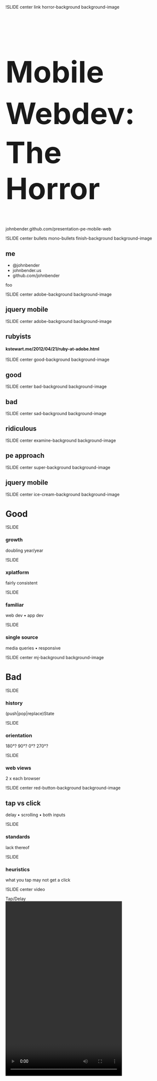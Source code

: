 !SLIDE center link horror-background background-image
<h1 style="font-size: 7em">
  <span style="line-height: 1.4em">Mobile Webdev:</span>
  The Horror
</h1>
johnbender.github.com/presentation-pe-mobile-web

!SLIDE center bullets mono-bullets finish-background background-image
## me
* <span>@johnbender</span>
* <span>johnbender.us</span>
* <span>github.com/johnbender</span>
<div class="notes">foo</div>

!SLIDE center adobe-background background-image
## jque<span class="ry-kern">ry</span> mobile

!SLIDE center adobe-background background-image
## rubyists
#### kstewart.me/2012/04/21/ruby-at-adobe.html

!SLIDE center good-background background-image
## good

!SLIDE center bad-background background-image
## bad

!SLIDE center sad-background background-image
## ridiculous

!SLIDE center examine-background background-image
## pe approach

!SLIDE center super-background background-image
## jquery mobile

!SLIDE center ice-cream-background background-image
# Good

!SLIDE
### growth
doubling year/year

!SLIDE
### xplatform
fairly consistent

!SLIDE
### familiar
web dev • app dev

!SLIDE
### single source
media queries • responsive

!SLIDE center mj-background background-image
# Bad

!SLIDE
### history
(push|pop|replace)State

!SLIDE
### orientation
180&#176;? 90&#176;? 0&#176;? 270&#176;?

!SLIDE
### web views
2 x each browser

!SLIDE center red-button-background background-image
## tap vs click
delay • scrolling • both inputs

!SLIDE
### standards
lack thereof

!SLIDE
### heuristics
what you tap may not get a click

!SLIDE center video
<div class="rotate-left" style="left: 82px; top: 257px;">Tap/Delay</div>
<video height="576" width="384" src="file/one/tap-then-click.mp4" type='video/mp4; codecs="avc1.42E01E, mp4a.40.2"' />
<div class="video-link-container">
<a href="https://vimeo.com/45721427">view on vimeo</a>
</div>

!SLIDE center video
<div class="rotate-left" style="left: 25px; top: 315px;">Content Shift</div>
<video height="576" width="384" src="file/one/tap-into-click.mp4" type='video/mp4; codecs="avc1.42E01E, mp4a.40.2"' />
<div class="video-link-container">
<a href="https://vimeo.com/45718716">view on vimeo</a>
</div>

!SLIDE high-image center
<img src="droidincredible.jpg" style="height: 500px; float: left; margin-left: 150px;"></img>
<img src="blackberry-bold.jpg" style="height: 480px; float: left; margin-top: 10px;"></img>

!SLIDE center facepalm-background background-image
# Ridiculous

!SLIDE center webkit-background background-image
## webkit
It's all the same right?

!SLIDE center ugly-background background-image
## android

!SLIDE
### <img src="android-icon.png"></img> is the new <img src="ie-icon.png"></img>

!SLIDE
### 2.2.x • 2.3.x
80+% percent of androids

!SLIDE
### rendering
yes, even rendering

!SLIDE
### position fixed
we use &amp;nbsp; to fix bugs

!SLIDE
### animations
toy examples work great

!SLIDE center
# PE Approach

!SLIDE
### inclusive
start with what always works

!SLIDE
### animations
none ⟶ simple ⟶ all

!SLIDE
### orientation
poll width/height ⟶ event

!SLIDE
### navigation
reload ⟶ hash ⟶ state

!SLIDE image
<pre class="medium" style="margin-top: 200px">
&lt;<span class="function-name">a</span> <span class="variable-name">href</span>=<span class="string">"/foo/bar"</span> <span class="variable-name">data-role</span>=<span class="string">"button"</span>&gt;
  Next Page!
&lt;/<span class="function-name">a</span>&gt;</pre>
<img src="button.png" style="width: 100%; border: 10px solid white; box-sizing: border-box;"></img>

!SLIDE image
<pre class="medium" style="margin-top: 200px">
&lt;<span class="function-name">a</span> <span class="variable-name">href</span>=<span class="string">"/foo/bar"</span> <b><span class="variable-name">data-role</span>=<span class="string">"button"</span></b>&gt;
  Next Page!
&lt;/<span class="function-name">a</span>&gt;</pre>
<img src="button.png" style="width: 100%; border: 10px solid white; box-sizing: border-box;"></img>

!SLIDE image
<pre class="medium" style="margin-top: 200px">
&lt;<span class="function-name">a</span> <span class="variable-name">href</span>=<span class="string">"/foo/bar"</span> <span class="variable-name">data-role</span>=<span class="string">"button"</span>&gt;
  Next Page!
&lt;/<span class="function-name">a</span>&gt;</pre>
<img src="button.png" style="width: 100%; border: 10px solid #D65600; box-sizing: border-box;"></img>

!SLIDE image
<pre class="medium" style="margin-top: 200px">
&lt;<span class="function-name">a</span> <b><span class="variable-name">href</span>=<span class="string">"/foo/bar"</span></b> <span class="variable-name">data-role</span>=<span class="string">"button"</span>&gt;
  Next Page!
&lt;/<span class="function-name">a</span>&gt;</pre>
<img src="button.png" style="width: 100%; border: 10px solid white; box-sizing: border-box;"></img>

!SLIDE image
<pre class="medium" style="margin-top: 200px">
&lt;<span class="function-name">a</span> <b><span class="variable-name">href</span>=<span class="string">"#destination"</span></b> <span class="variable-name">data-role</span>=<span class="string">"button"</span>&gt;
  Next Page!
&lt;/<span class="function-name">a</span>&gt;</pre>
<img src="button.png" style="width: 100%; border: 10px solid white; box-sizing: border-box;"></img>

!SLIDE video
<div class="rotate-left" style="left: 68px; top: 263px;">Without JS</div>
<video height="576" width="384" src="file/one/without-js.mp4" type='video/mp4; codecs="avc1.42E01E, mp4a.40.2"' />
<div class="video-link-container">
<a href="https://vimeo.com/45851036">view on vimeo</a>
</div>

!SLIDE center f-yeah-background background-image
# jQuery Mobile

!SLIDE
### users
no one uses this crap

!SLIDE bullets grid users
<div style="float: left; margin-left: 100px">
<ul>
  <li> Sears </li>
  <li> Chase </li>
  <li> Ikea </li>
  <li> Life </li>
  <li> Stanford </li>
</ul>
</div>

<div style="float: left">
<ul>
  <li> m.sears.com </li>
  <li> m.chase.com </li>
  <li> m.ikea.com </li>
  <li> m.life.com </li>
  <li> m.stanford.edu </li>
</ul>
</div>

!SLIDE
### support

!SLIDE bullets grid
<div style="float: left;  margin-top: 200px">
<ul>
  <li> Apple iOS 3.2-5.0 </li>
  <li> Android 2.1-4.0 </li>
  <li> Windows Phone 7-7.5 </li>
  <li> Blackberry 6-7, QNX </li>
  <li> Palm WebOS 1.4-3.0 </li>
</ul>
</div>

<div style="float: left; margin-bottom: 50px; margin-top: 200px">
<ul>
  <li> Firebox Mobile </li>
  <li> Opera Mobile 11.0 </li>
  <li> Meego 1.2 </li>
  <li> Chrome, Firefox </li>
  <li> IE 7+, Opera 10+ </li>
</ul>
</div>
jquerymobile.com/gbs/

!SLIDE
### github
6800+ watchers • 1200+ forks

!SLIDE
### books
10 books • 7 publishers

!SLIDE center background-image mouse-background
## vmouse

!SLIDE
### normalized
standards • one event

!SLIDE
<pre>
<span class="comment">// fastest &amp; broken on desktop
</span>$btn.on( <span class="string"><b>"touchstart"</b></span>, doSomething );

<span class="comment">// slowest
</span>$btn.on( <span class="string">"click"</span>, doSomething );

<span class="comment">// fast enough &amp; safe
</span>$btn.on( <span class="string">"vclick"</span>, doSomething );
</pre>

!SLIDE
<pre>
<span class="comment">// fastest &amp; broken on desktop
</span>$btn.on( <span class="string">"touchstart"</span>, doSomething );

<span class="comment">// slowest
</span>$btn.on( <span class="string"><b>"click"</b></span>, doSomething );

<span class="comment">// fast enough &amp; safe
</span>$btn.on( <span class="string">"vclick"</span>, doSomething );
</pre>

!SLIDE
<pre>
<span class="comment">// fastest &amp; broken on desktop
</span>$btn.on( <span class="string">"touchstart"</span>, doSomething );

<span class="comment">// slowest
</span>$btn.on( <span class="string">"click"</span>, doSomething );

<span class="comment">// fast enough &amp; safe
</span>$btn.on( <span class="string"><b>"vclick"</b></span>, doSomething );
</pre>

!SLIDE center video
<div class="rotate-left" style="left: 100px; top: 238px;">Tap/Click</div>
<video height="576" width="384" src="file/one/vmouse-speedup.mp4" type='video/mp4; codecs="avc1.42E01E, mp4a.40.2"' />
<div class="video-link-container">
<a href="https://vimeo.com/45851036">view on vimeo</a>
</div>

!SLIDE center background-image return-background
## navigation
reload ⟶ hash ⟶ state

!SLIDE image center android
![back button](android.jpg)

!SLIDE tall-code
<pre class="small">
<span class="comment">// no hash, no ajax
</span><span class="js2-warning">foo.com/bar</span>

<span class="comment">// hash support
</span><span class="js2-warning">foo.com/#/bar</span>

<span class="comment">// replaceState support
</span><span class="js2-warning">foo.com/#/bar ⟶ foo.com/bar</span></pre>

!SLIDE
<pre class="small">
<span class="comment">// no hash, no ajax
</span><b><span class="js2-warning">foo.com/bar</span></b>

<span class="comment">// hash support
</span><span class="js2-warning">foo.com/#/bar</span>

<span class="comment">// replaceState support
</span><span class="js2-warning">foo.com/#/bar ⟶ foo.com/bar</span></pre>

!SLIDE
<pre class="small">
<span class="comment">// no hash, no ajax
</span><span class="js2-warning">foo.com/bar</span>

<span class="comment">// hash support
</span><b><span class="js2-warning">foo.com/#/bar</span></b>

<span class="comment">// replaceState support
</span><span class="js2-warning">foo.com/#/bar ⟶ foo.com/bar</span></pre>

!SLIDE
<pre class="small">
<span class="comment">// no hash, no ajax
</span><span class="js2-warning">foo.com/bar</span>

<span class="comment">// hash support
</span><span class="js2-warning">foo.com/#/bar</span>

<span class="comment">// replaceState support
</span><b><span class="js2-warning">foo.com/#/bar ⟶ foo.com/bar</span></b></pre>

!SLIDE center video
<div class="rotate-left" style="left: 32px; top: 305px;">Hashchange</div>
<video height="576" width="384" src="file/one/nav-hashchange.mp4" type='video/mp4; codecs="avc1.42E01E, mp4a.40.2"' />
<div class="video-link-container">
<a href="https://vimeo.com/45854912">view on vimeo</a>
</div>

!SLIDE center video
<div class="rotate-left" style="left: 87px; top: 252px;">Pushstate</div>
<video height="576" width="384" src="file/one/nav-replacestate.mp4" type='video/mp4; codecs="avc1.42E01E, mp4a.40.2"' />
<div class="video-link-container">
<a href="https://vimeo.com/45854913">view on vimeo</a>
</div>

!SLIDE center builder-background background-image
## builder
jquerymobile.com/download-builder/

!SLIDE center future-background background-image
## jqm's future
jquery for mobile browsers

!SLIDE center pleading-background background-image
<h1 style="margin-top: 100px">Use Something</h1>
anything at all

!SLIDE center bullets mono-bullets finish-background background-image
## thanks
* <span>@johnbender</span>
* <span>johnbender.us</span>
* <span>github.com/johnbender</span>
